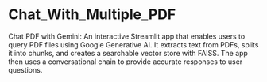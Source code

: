 # Chat_With_Multiple_PDF
Chat PDF with Gemini: An interactive Streamlit app that enables users to query PDF files using Google Generative AI. It extracts text from PDFs, splits it into chunks, and creates a searchable vector store with FAISS. The app then uses a conversational chain to provide accurate responses to user questions.
